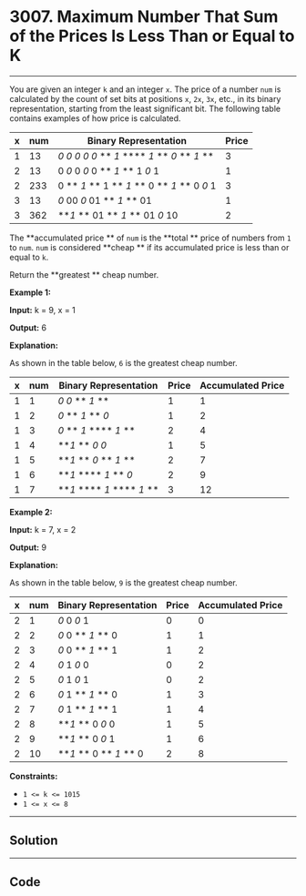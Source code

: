 # 3007. Maximum Number That Sum of the Prices Is Less Than or Equal to K

---

You are given an integer `k` and an integer `x`. The price of a number `num` is calculated by the count of set bits at positions `x`, `2x`, `3x`, etc., in its binary representation, starting from the least significant bit. The following table contains examples of how price is calculated.

x | num | Binary Representation | Price  
---|---|---|---  
1 | 13 | _0_ _0_ _0_ _0_ _0_ ** _1_ **** _1_ ** _0_ ** _1_ ** | 3  
2 | 13 | 0 _0_ 0 _0_ 0 ** _1_ ** 1 _0_ 1 | 1  
2 | 233 | 0 ** _1_ ** 1 ** _1_ ** 0 ** _1_ ** 0 _0_ 1 | 3  
3 | 13 | _0_ 00 _0_ 01 ** _1_ ** 01 | 1  
3 | 362 | **_1_ ** 01 ** _1_ ** 01 _0_ 10 | 2  
  
The **accumulated price **  of `num` is the **total **  price of numbers from `1` to `num`. `num` is considered **cheap **  if its accumulated price is less than or equal to `k`.

Return the **greatest **  cheap number.

 

**Example 1:**

**Input:** k = 9, x = 1

**Output:** 6

**Explanation:**

As shown in the table below, `6` is the greatest cheap number.

x | num | Binary Representation | Price | Accumulated Price  
---|---|---|---|---  
1 | 1 | _0_ _0_ ** _1_ ** | 1 | 1  
1 | 2 | _0_ ** _1_ ** _0_ | 1 | 2  
1 | 3 | _0_ ** _1_ **** _1_ ** | 2 | 4  
1 | 4 | **_1_ ** _0_ _0_ | 1 | 5  
1 | 5 | **_1_ ** _0_ ** _1_ ** | 2 | 7  
1 | 6 | **_1_ **** _1_ ** _0_ | 2 | 9  
1 | 7 | **_1_ **** _1_ **** _1_ ** | 3 | 12  
  
**Example 2:**

**Input:** k = 7, x = 2

**Output:** 9

**Explanation:**

As shown in the table below, `9` is the greatest cheap number.

x | num | Binary Representation | Price | Accumulated Price  
---|---|---|---|---  
2 | 1 | _0_ 0 _0_ 1 | 0 | 0  
2 | 2 | _0_ 0 ** _1_ ** 0 | 1 | 1  
2 | 3 | _0_ 0 ** _1_ ** 1 | 1 | 2  
2 | 4 | _0_ 1 _0_ 0 | 0 | 2  
2 | 5 | _0_ 1 _0_ 1 | 0 | 2  
2 | 6 | _0_ 1 ** _1_ ** 0 | 1 | 3  
2 | 7 | _0_ 1 ** _1_ ** 1 | 1 | 4  
2 | 8 | **_1_ ** 0 _0_ 0 | 1 | 5  
2 | 9 | **_1_ ** 0 _0_ 1 | 1 | 6  
2 | 10 | **_1_ ** 0 ** _1_ ** 0 | 2 | 8  
  
 

**Constraints:**

  * `1 <= k <= 1015`
  * `1 <= x <= 8`

---

## Solution



---

## Code
```python


```